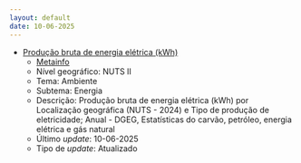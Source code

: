 ```yaml
---
layout: default
date: 10-06-2025
---
```

* [Produção bruta de energia elétrica (kWh)](https://www.ine.pt/xportal/xmain?xpid=INE&xpgid=ine_indicadores&indOcorrCod=0014424&contexto=bd&selTab=tab2)
  * [Metainfo](https://www.ine.pt/bddXplorer/htdocs/minfo.jsp?var_cd=0014424&lingua=PT)
  * Nível geográfico: NUTS II
  * Tema: Ambiente
  * Subtema: Energia
  * Descrição: Produção bruta de energia elétrica (kWh) por Localização geográfica (NUTS - 2024) e Tipo de produção de eletricidade; Anual - DGEG, Estatísticas do carvão, petróleo, energia elétrica e gás natural
  * Último _update_: 10-06-2025
  * Tipo de _update_: Atualizado

